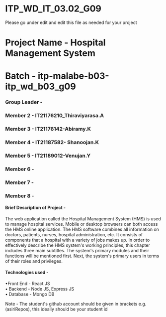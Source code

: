 # ITP_WD_IT_03.02_G09

Please go under edit and edit this file as needed for your project

# Project Name - Hospital Management System
# Batch - itp-malabe-b03-itp_wd_b03_g09
### Group Leader -
### Member 2 - IT21176210_Thiraviyarasa.A
### Member 3 - IT21176142-Abiramy.K
### Member 4 - IT21187582- Shanoojan.K
### Member 5 - IT21189012-Venujan.Y
### Member 6 - 
### Member 7 - 
### Member 8 - 

#### Brief Description of Project -  
The web application called the Hospital Management System (HMS) is used to manage hospital 
services. Mobile or desktop browsers can both access the HMS online application. The HMS 
software combines all information on doctors, patients, nurses, hospital administration, etc. It 
consists of components that a hospital with a variety of jobs makes up. In order to effectively 
describe the HMS system's working principles, this chapter includes three main subtitles. The 
system's primary modules and their functions will be mentioned first. Next, the system's 
primary users in terms of their roles and privileges.

#### Technologies used - 
•Front End - React JS<br>
• Backend - Node JS, Express JS <br>
• Database - Mongo DB<br>

Note - The student's github account should be given in brackets e.g. (asiriRepos), this ideally should be your student id
